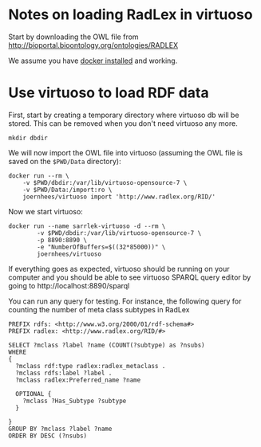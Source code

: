 # Notes on loading RadLex in virtuoso

Start by downloading the OWL file from http://bioportal.bioontology.org/ontologies/RADLEX

We assume you have [docker installed](https://docs.docker.com/install/) and working.

# Use virtuoso to load RDF data
First, start by creating a temporary directory where virtuoso db will be stored. This can be removed when you don't need virtuoso any more.

```
mkdir dbdir
```

We will now import the OWL file into virtuoso (assuming the OWL file is saved on the `$PWD/Data` directory):

```
docker run --rm \
    -v $PWD/dbdir:/var/lib/virtuoso-opensource-7 \
    -v $PWD/Data:/import:ro \
    joernhees/virtuoso import 'http://www.radlex.org/RID/'
```

Now we start virtuoso:
```
docker run --name sarrlek-virtuoso -d --rm \
        -v $PWD/dbdir:/var/lib/virtuoso-opensource-7 \
        -p 8890:8890 \
        -e "NumberOfBuffers=$((32*85000))" \
        joernhees/virtuoso
```

If everything goes as expected, virtuoso should be running on your computer and you should be able to see virtuoso SPARQL query editor by going to http://localhost:8890/sparql

You can run any query for testing. For instance, the following query for counting the number of meta class subtypes in RadLex

```
PREFIX rdfs: <http://www.w3.org/2000/01/rdf-schema#>
PREFIX radlex: <http://www.radlex.org/RID/#>

SELECT ?mclass ?label ?name (COUNT(?subtype) as ?nsubs)
WHERE
{
  ?mclass rdf:type radlex:radlex_metaclass .
  ?mclass rdfs:label ?label .
  ?mclass radlex:Preferred_name ?name

  OPTIONAL {
    ?mclass ?Has_Subtype ?subtype
  }

}
GROUP BY ?mclass ?label ?name
ORDER BY DESC (?nsubs)
```
